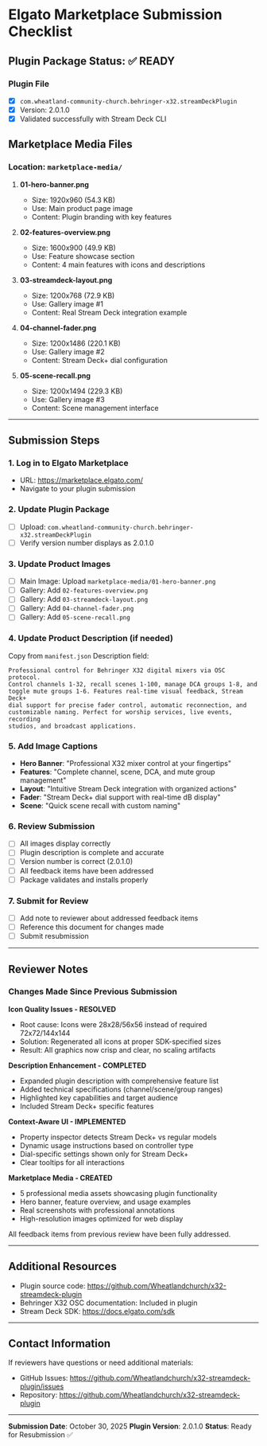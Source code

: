 # Elgato Marketplace Submission Checklist

## Plugin Package Status: ✅ READY

### Plugin File
- [x] `com.wheatland-community-church.behringer-x32.streamDeckPlugin`
- [x] Version: 2.0.1.0
- [x] Validated successfully with Stream Deck CLI

## Marketplace Media Files

### Location: `marketplace-media/`

1. **01-hero-banner.png**
   - Size: 1920x960 (54.3 KB)
   - Use: Main product page image
   - Content: Plugin branding with key features

2. **02-features-overview.png**
   - Size: 1600x900 (49.9 KB)
   - Use: Feature showcase section
   - Content: 4 main features with icons and descriptions

3. **03-streamdeck-layout.png**
   - Size: 1200x768 (72.9 KB)
   - Use: Gallery image #1
   - Content: Real Stream Deck integration example

4. **04-channel-fader.png**
   - Size: 1200x1486 (220.1 KB)
   - Use: Gallery image #2
   - Content: Stream Deck+ dial configuration

5. **05-scene-recall.png**
   - Size: 1200x1494 (229.3 KB)
   - Use: Gallery image #3
   - Content: Scene management interface

---

## Submission Steps

### 1. Log in to Elgato Marketplace
- URL: https://marketplace.elgato.com/
- Navigate to your plugin submission

### 2. Update Plugin Package
- [ ] Upload: `com.wheatland-community-church.behringer-x32.streamDeckPlugin`
- [ ] Verify version number displays as 2.0.1.0

### 3. Update Product Images
- [ ] Main Image: Upload `marketplace-media/01-hero-banner.png`
- [ ] Gallery: Add `02-features-overview.png`
- [ ] Gallery: Add `03-streamdeck-layout.png`
- [ ] Gallery: Add `04-channel-fader.png`
- [ ] Gallery: Add `05-scene-recall.png`

### 4. Update Product Description (if needed)
Copy from `manifest.json` Description field:
```
Professional control for Behringer X32 digital mixers via OSC protocol. 
Control channels 1-32, recall scenes 1-100, manage DCA groups 1-8, and 
toggle mute groups 1-6. Features real-time visual feedback, Stream Deck+ 
dial support for precise fader control, automatic reconnection, and 
customizable naming. Perfect for worship services, live events, recording 
studios, and broadcast applications.
```

### 5. Add Image Captions
- **Hero Banner**: "Professional X32 mixer control at your fingertips"
- **Features**: "Complete channel, scene, DCA, and mute group management"
- **Layout**: "Intuitive Stream Deck integration with organized actions"
- **Fader**: "Stream Deck+ dial support with real-time dB display"
- **Scene**: "Quick scene recall with custom naming"

### 6. Review Submission
- [ ] All images display correctly
- [ ] Plugin description is complete and accurate
- [ ] Version number is correct (2.0.1.0)
- [ ] All feedback items have been addressed
- [ ] Package validates and installs properly

### 7. Submit for Review
- [ ] Add note to reviewer about addressed feedback items
- [ ] Reference this document for changes made
- [ ] Submit resubmission

---

## Reviewer Notes

### Changes Made Since Previous Submission

**Icon Quality Issues - RESOLVED**
- Root cause: Icons were 28x28/56x56 instead of required 72x72/144x144
- Solution: Regenerated all icons at proper SDK-specified sizes
- Result: All graphics now crisp and clear, no scaling artifacts

**Description Enhancement - COMPLETED**
- Expanded plugin description with comprehensive feature list
- Added technical specifications (channel/scene/group ranges)
- Highlighted key capabilities and target audience
- Included Stream Deck+ specific features

**Context-Aware UI - IMPLEMENTED**
- Property inspector detects Stream Deck+ vs regular models
- Dynamic usage instructions based on controller type
- Dial-specific settings shown only for Stream Deck+
- Clear tooltips for all interactions

**Marketplace Media - CREATED**
- 5 professional media assets showcasing plugin functionality
- Hero banner, feature overview, and usage examples
- Real screenshots with professional annotations
- High-resolution images optimized for web display

All feedback items from previous review have been fully addressed.

---

## Additional Resources

- Plugin source code: https://github.com/Wheatlandchurch/x32-streamdeck-plugin
- Behringer X32 OSC documentation: Included in plugin
- Stream Deck SDK: https://docs.elgato.com/sdk

---

## Contact Information

If reviewers have questions or need additional materials:
- GitHub Issues: https://github.com/Wheatlandchurch/x32-streamdeck-plugin/issues
- Repository: https://github.com/Wheatlandchurch/x32-streamdeck-plugin

---

**Submission Date**: October 30, 2025
**Plugin Version**: 2.0.1.0
**Status**: Ready for Resubmission ✅
